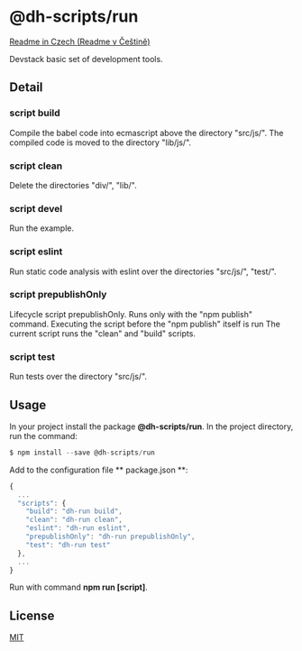 # @dh-scripts/run

[Readme in Czech (Readme v Češtině)](https://github.com/hezky/dh-scripts-run/blob/master/doc/README-czech.md)

Devstack basic set of development tools.

## Detail

### script build
Compile the babel code into ecmascript above the directory "src/js/". The compiled code is moved to the directory "lib/js/".

### script clean
Delete the directories "div/", "lib/".

### script devel
Run the example. 

### script eslint
Run static code analysis with eslint over the directories "src/js/", "test/".

### script prepublishOnly
Lifecycle script prepublishOnly. Runs only with the "npm publish" command. Executing the script before the "npm publish" itself is run The current script runs the "clean" and "build" scripts.

### script test
Run tests over the directory "src/js/".

## Usage

In your project install the package **@dh-scripts/run**.
In the project directory, run the command:
``` javascript
$ npm install --save @dh-scripts/run
```

Add to the configuration file ** package.json **:
``` javascript
{
  ...
  "scripts": {
    "build": "dh-run build",
    "clean": "dh-run clean",
    "eslint": "dh-run eslint",
    "prepublishOnly": "dh-run prepublishOnly",
    "test": "dh-run test"
  },
  ...
}
```

Run with command **npm run [script]**.

## License
[MIT](https://choosealicense.com/licenses/mit/)
